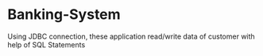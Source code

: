 # Banking-System
Using JDBC connection, these application read/write data of customer with help of SQL Statements
